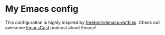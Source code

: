 # My Emacs config

This configuration is highly inspired by [freetonik/emacs-dotfiles](https://github.com/freetonik/emacs-dotfiles "freetonik/emacs-dotfiles"). Check out awesome [EmacsCast](https://emacscast.org/ "EmacsCast") podcast about Emacs!
